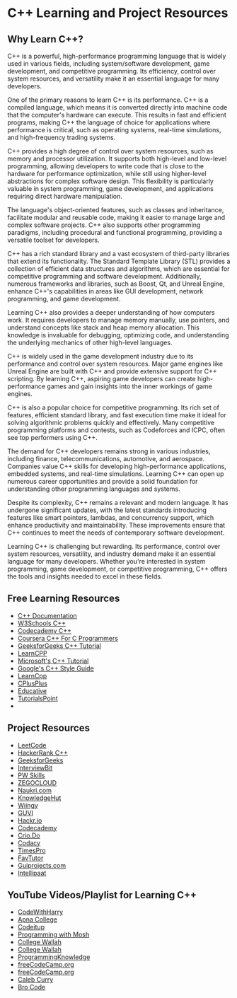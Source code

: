 # C++ Learning and Project Resources

## Why Learn C++?

C++ is a powerful, high-performance programming language that is widely used in various fields, including system/software development, game development, and competitive programming. Its efficiency, control over system resources, and versatility make it an essential language for many developers.

One of the primary reasons to learn C++ is its performance. C++ is a compiled language, which means it is converted directly into machine code that the computer's hardware can execute. This results in fast and efficient programs, making C++ the language of choice for applications where performance is critical, such as operating systems, real-time simulations, and high-frequency trading systems.

C++ provides a high degree of control over system resources, such as memory and processor utilization. It supports both high-level and low-level programming, allowing developers to write code that is close to the hardware for performance optimization, while still using higher-level abstractions for complex software design. This flexibility is particularly valuable in system programming, game development, and applications requiring direct hardware manipulation.

The language's object-oriented features, such as classes and inheritance, facilitate modular and reusable code, making it easier to manage large and complex software projects. C++ also supports other programming paradigms, including procedural and functional programming, providing a versatile toolset for developers.

C++ has a rich standard library and a vast ecosystem of third-party libraries that extend its functionality. The Standard Template Library (STL) provides a collection of efficient data structures and algorithms, which are essential for competitive programming and software development. Additionally, numerous frameworks and libraries, such as Boost, Qt, and Unreal Engine, enhance C++'s capabilities in areas like GUI development, network programming, and game development.

Learning C++ also provides a deeper understanding of how computers work. It requires developers to manage memory manually, use pointers, and understand concepts like stack and heap memory allocation. This knowledge is invaluable for debugging, optimizing code, and understanding the underlying mechanics of other high-level languages.

C++ is widely used in the game development industry due to its performance and control over system resources. Major game engines like Unreal Engine are built with C++ and provide extensive support for C++ scripting. By learning C++, aspiring game developers can create high-performance games and gain insights into the inner workings of game engines.

C++ is also a popular choice for competitive programming. Its rich set of features, efficient standard library, and fast execution time make it ideal for solving algorithmic problems quickly and effectively. Many competitive programming platforms and contests, such as Codeforces and ICPC, often see top performers using C++.

The demand for C++ developers remains strong in various industries, including finance, telecommunications, automotive, and aerospace. Companies value C++ skills for developing high-performance applications, embedded systems, and real-time simulations. Learning C++ can open up numerous career opportunities and provide a solid foundation for understanding other programming languages and systems.

Despite its complexity, C++ remains a relevant and modern language. It has undergone significant updates, with the latest standards introducing features like smart pointers, lambdas, and concurrency support, which enhance productivity and maintainability. These improvements ensure that C++ continues to meet the needs of contemporary software development.

Learning C++ is challenging but rewarding. Its performance, control over system resources, versatility, and industry demand make it an essential language for many developers. Whether you're interested in system programming, game development, or competitive programming, C++ offers the tools and insights needed to excel in these fields.

## Free Learning Resources
- [C++ Documentation](https://cplusplus.com/doc/tutorial/)
- [W3Schools C++](https://www.w3schools.com/cpp/)
- [Codecademy C++](https://www.codecademy.com/learn/learn-c-plus-plus)
- [Coursera C++ For C Programmers](https://www.coursera.org/learn/c-plus-plus-a)
- [GeeksforGeeks C++ Tutorial](https://www.geeksforgeeks.org/c-plus-plus/)
- [LearnCPP](https://www.learncpp.com/)
- [Microsoft's C++ Tutorial](https://docs.microsoft.com/en-us/cpp/cpp/?view=msvc-160)
- [Google's C++ Style Guide](https://google.github.io/styleguide/cppguide.html)
- [LearnCpp](https://www.learncpp.com/)
- [CPlusPlus](https://cplusplus.com/doc/tutorial/)
- [Educative](https://www.educative.io/courses/learn-cpp-from-scratch)
- [TutorialsPoint](https://www.tutorialspoint.com/cplusplus/index.htm)
- 
## Project Resources
- [LeetCode](https://leetcode.com/problemset/all/?topicSlugs=array&difficulty=Easy&difficulty=Medium&difficulty=Hard)
- [HackerRank C++](https://www.hackerrank.com/domains/cpp)
- [GeeksforGeeks](https://www.geeksforgeeks.org/top-50-cpp-project-ideas-for-beginners-advanced/)
- [InterviewBit](https://www.interviewbit.com/blog/cpp-projects/)
- [PW Skills](https://pwskills.com/blog/top-31-c-project-ideas-for-beginners-advanced/)
- [ZEGOCLOUD](https://www.zegocloud.com/blog/cpp-projects)
- [Naukri.com](https://www.naukri.com/code360/library/cpp-projects-for-beginners)
- [KnowledgeHut](https://www.knowledgehut.com/blog/programming/c-plus-plus-projects)
- [Wiingy](https://wiingy.com/blog/best-cpp-projects/)
- [GUVI](https://www.guvi.in/blog/c-plus-plus-project-ideas/)
- [Hackr.io](https://hackr.io/blog/cpp-projects)
- [Codecademy](https://www.codecademy.com/projects/language/c-plus-plus)
- [Crio.Do](https://www.crio.do/projects/category/cpp-projects/)
- [Codacy](https://blog.codacy.com/cpp-open-source-projects)
- [TimesPro](https://timespro.com/blog/top-c-project-ideas-for-beginners-and-experts-2024)
- [FavTutor](https://favtutor.com/blogs/cpp-projects-for-beginners)
- [Guiprojects.com](https://guiprojects.com/top-10-final-year-dsa-using-cpp-project-ideas/)
- [Intellipaat](https://intellipaat.com/blog/cpp-projects/)

## YouTube Videos/Playlist for Learning C++
- [CodeWithHarry](https://youtube.com/playlist?list=PLu0W_9lII9agpFUAlPFe_VNSlXW5uE0YL&si=7iLEvY0PGw7bpUgS)
- [Apna College](https://youtube.com/playlist?list=PLfqMhTWNBTe0b2nM6JHVCnAkhQRGiZMSJ&si=EPK1DBGA_DE1gCwC)
- [Codeitup](https://youtube.com/playlist?list=PLmRclvVt5DtlXMvqL0zDqQu9Cvy6rsmd4&si=BKWOCPi1wYHjICxs)
- [Programming with Mosh](https://youtu.be/ZzaPdXTrSb8?si=Shg1HxTdjmyFGzaC)
- [College Wallah](https://youtube.com/playlist?list=PLxgZQoSe9cg0df_GxVjz3DD_Gck5tMXAd&si=Y6X-gpsk0gKAFKzr)
- [College Wallah](https://youtu.be/e7sAf4SbS_g?si=KGK_XvoqT8gVaAZY)
- [ProgrammingKnowledge](https://youtube.com/playlist?list=PLS1QulWo1RIYSyC6w2-rDssprPrEsgtVK&si=eolyTPbhYZT_AZIE)
- [freeCodeCamp.org](https://youtu.be/8jLOx1hD3_o?si=yZQ_hqvtN5kEmfA1)
- [freeCodeCamp.org](https://youtu.be/vLnPwxZdW4Y?si=7XnFyB6LQVqKvQ_U)
- [Caleb Curry](https://youtube.com/playlist?list=PL_c9BZzLwBRJVJsIfe97ey45V4LP_HXiG&si=mhhcAmWlynI_oZwP)
- [Bro Code](https://youtube.com/playlist?list=PLZPZq0r_RZOMHoXIcxze_lP97j2Ase2on&si=_xuadSMMNf0vSDD9)
 

